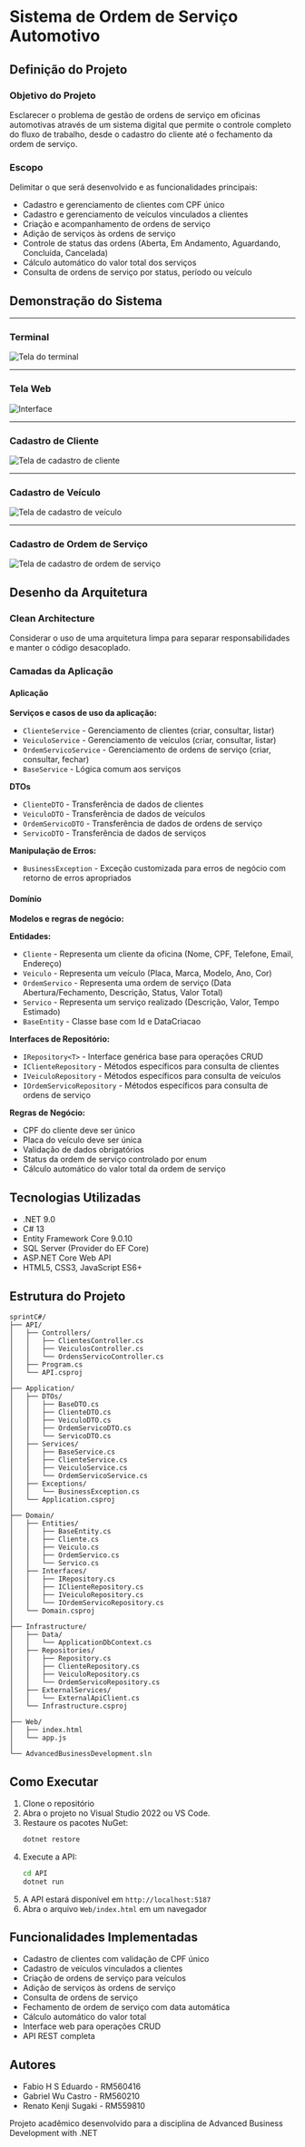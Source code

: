 # Sistema de Ordem de Serviço Automotivo

## Definição do Projeto

### Objetivo do Projeto
Esclarecer o problema de gestão de ordens de serviço em oficinas automotivas através de um sistema digital que permite o controle completo do fluxo de trabalho, desde o cadastro do cliente até o fechamento da ordem de serviço.

### Escopo
Delimitar o que será desenvolvido e as funcionalidades principais:
- Cadastro e gerenciamento de clientes com CPF único
- Cadastro e gerenciamento de veículos vinculados a clientes
- Criação e acompanhamento de ordens de serviço
- Adição de serviços às ordens de serviço
- Controle de status das ordens (Aberta, Em Andamento, Aguardando, Concluída, Cancelada)
- Cálculo automático do valor total dos serviços
- Consulta de ordens de serviço por status, período ou veículo

## Demonstração do Sistema

---

### Terminal
![Tela do terminal](img/terminal.png)

---

### Tela Web
![Interface](img/interface.png)

---

### Cadastro de Cliente
![Tela de cadastro de cliente](img/cadastro_cliente.png)

---

### Cadastro de Veículo
![Tela de cadastro de veículo](img/cadastro_veiculo.png)

---

### Cadastro de Ordem de Serviço
![Tela de cadastro de ordem de serviço](img/cadastro_ordem_servico.png)

## Desenho da Arquitetura

### Clean Architecture
Considerar o uso de uma arquitetura limpa para separar responsabilidades e manter o código desacoplado.

### Camadas da Aplicação

#### Aplicação
**Serviços e casos de uso da aplicação:**
- `ClienteService` - Gerenciamento de clientes (criar, consultar, listar)
- `VeiculoService` - Gerenciamento de veículos (criar, consultar, listar)
- `OrdemServicoService` - Gerenciamento de ordens de serviço (criar, consultar, fechar)
- `BaseService` - Lógica comum aos serviços

**DTOs**
- `ClienteDTO` - Transferência de dados de clientes
- `VeiculoDTO` - Transferência de dados de veículos
- `OrdemServicoDTO` - Transferência de dados de ordens de serviço
- `ServicoDTO` - Transferência de dados de serviços

**Manipulação de Erros:**
- `BusinessException` - Exceção customizada para erros de negócio com retorno de erros apropriados

#### Domínio
**Modelos e regras de negócio:**

**Entidades:**
- `Cliente` - Representa um cliente da oficina (Nome, CPF, Telefone, Email, Endereço)
- `Veiculo` - Representa um veículo (Placa, Marca, Modelo, Ano, Cor)
- `OrdemServico` - Representa uma ordem de serviço (Data Abertura/Fechamento, Descrição, Status, Valor Total)
- `Servico` - Representa um serviço realizado (Descrição, Valor, Tempo Estimado)
- `BaseEntity` - Classe base com Id e DataCriacao

**Interfaces de Repositório:**
- `IRepository<T>` - Interface genérica base para operações CRUD
- `IClienteRepository` - Métodos específicos para consulta de clientes
- `IVeiculoRepository` - Métodos específicos para consulta de veículos
- `IOrdemServicoRepository` - Métodos específicos para consulta de ordens de serviço

**Regras de Negócio:**
- CPF do cliente deve ser único
- Placa do veículo deve ser única
- Validação de dados obrigatórios
- Status da ordem de serviço controlado por enum
- Cálculo automático do valor total da ordem de serviço


## Tecnologias Utilizadas

- .NET 9.0
- C# 13
- Entity Framework Core 9.0.10
- SQL Server (Provider do EF Core)
- ASP.NET Core Web API
- HTML5, CSS3, JavaScript ES6+

## Estrutura do Projeto

```
sprintC#/
├── API/
│   ├── Controllers/
│   │   ├── ClientesController.cs
│   │   ├── VeiculosController.cs
│   │   └── OrdensServicoController.cs
│   ├── Program.cs
│   └── API.csproj
│
├── Application/
│   ├── DTOs/
│   │   ├── BaseDTO.cs
│   │   ├── ClienteDTO.cs
│   │   ├── VeiculoDTO.cs
│   │   ├── OrdemServicoDTO.cs
│   │   └── ServicoDTO.cs
│   ├── Services/
│   │   ├── BaseService.cs
│   │   ├── ClienteService.cs
│   │   ├── VeiculoService.cs
│   │   └── OrdemServicoService.cs
│   ├── Exceptions/
│   │   └── BusinessException.cs
│   └── Application.csproj
│
├── Domain/
│   ├── Entities/
│   │   ├── BaseEntity.cs
│   │   ├── Cliente.cs
│   │   ├── Veiculo.cs
│   │   ├── OrdemServico.cs
│   │   └── Servico.cs
│   ├── Interfaces/
│   │   ├── IRepository.cs
│   │   ├── IClienteRepository.cs
│   │   ├── IVeiculoRepository.cs
│   │   └── IOrdemServicoRepository.cs
│   └── Domain.csproj
│
├── Infrastructure/
│   ├── Data/
│   │   └── ApplicationDbContext.cs
│   ├── Repositories/
│   │   ├── Repository.cs
│   │   ├── ClienteRepository.cs
│   │   ├── VeiculoRepository.cs
│   │   └── OrdemServicoRepository.cs
│   ├── ExternalServices/
│   │   └── ExternalApiClient.cs
│   └── Infrastructure.csproj
│
├── Web/
│   ├── index.html
│   └── app.js
│
└── AdvancedBusinessDevelopment.sln
```

## Como Executar

1. Clone o repositório
2. Abra o projeto no Visual Studio 2022 ou VS Code.
3. Restaure os pacotes NuGet:
   ```bash
   dotnet restore
   ```
4. Execute a API:
   ```bash
   cd API
   dotnet run
   ```
5. A API estará disponível em `http://localhost:5187`
6. Abra o arquivo `Web/index.html` em um navegador

## Funcionalidades Implementadas

- Cadastro de clientes com validação de CPF único
- Cadastro de veículos vinculados a clientes
- Criação de ordens de serviço para veículos
- Adição de serviços às ordens de serviço
- Consulta de ordens de serviço
- Fechamento de ordem de serviço com data automática
- Cálculo automático do valor total
- Interface web para operações CRUD
- API REST completa

## Autores

- Fabio H S Eduardo - RM560416
- Gabriel Wu Castro - RM560210
- Renato Kenji Sugaki - RM559810

Projeto acadêmico desenvolvido para a disciplina de Advanced Business Development with .NET

